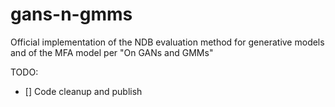 # gans-n-gmms
Official implementation of the NDB evaluation method for generative models and of the MFA model per "On GANs and GMMs"

TODO:
- [] Code cleanup and publish
